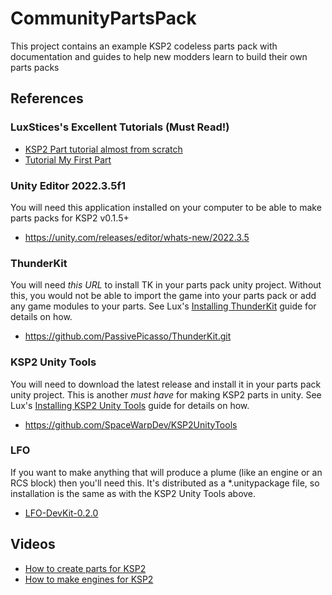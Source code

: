 # CommunityPartsPack
This project contains an example KSP2 codeless parts pack with documentation and guides to help new modders learn to build their own parts packs

## References
### LuxStices's Excellent Tutorials (Must Read!)
* [KSP2 Part tutorial almost from scratch](https://luxstice.notion.site/KSP2-Part-tutorial-almost-from-scratch-1f336b7c97ae4280afb6a4e3aa6080b2)
* [Tutorial My First Part](https://luxstice.notion.site/Tutorial-My-First-Part-5f0cf456d7f4443d8c92658c7cc58314)
### Unity Editor 2022.3.5f1
You will need this application installed on your computer to be able to make parts packs for KSP2 v0.1.5+
* https://unity.com/releases/editor/whats-new/2022.3.5
### ThunderKit
You will need *this URL* to install TK in your parts pack unity project. Without this, you would not be able to import the game into your parts pack or add any game modules to your parts. See Lux's [Installing ThunderKit](https://luxstice.notion.site/Installing-ThunderKit-7e00f13efe804f12a31a9f31d7f9fd6e) guide for details on how.
* https://github.com/PassivePicasso/ThunderKit.git
### KSP2 Unity Tools
You will need to download the latest release and install it in your parts pack unity project. This is another *must have* for making KSP2 parts in unity. See Lux's [Installing KSP2 Unity Tools](https://luxstice.notion.site/Installing-KSP2-Unity-Tools-cfaa17f6ed2544378f6a627e5509e3c3) guide for details on how.
* https://github.com/SpaceWarpDev/KSP2UnityTools
### LFO
If you want to make anything that will produce a plume (like an engine or an RCS block) then you'll need this. It's distributed as a *.unitypackage file, so installation is the same as with the KSP2 Unity Tools above.
* [LFO-DevKit-0.2.0](https://github.com/schlosrat/LFO/blob/main/Unity/LFO-DevKit-0.2.0.unitypackage)
## Videos
* [How to create parts for KSP2](https://www.youtube.com/watch?v=9fQg-oMqcH8)
* [How to make engines for KSP2](https://www.youtube.com/watch?v=G-g0AxrFMGM)
